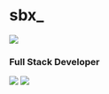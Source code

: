 # sbx_

![](https://komarev.com/ghpvc/?username=thesbx&color=blue&)

### Full Stack Developer

![](https://github.com/thesbx/github-stats/blob/master/generated/overview.svg)
![](https://github.com/thesbx/github-stats/blob/master/generated/languages.svg)
